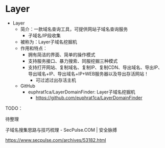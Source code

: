 # Layer

* Layer
  * 简介：一款域名查询工具，可提供网站子域名查询服务
    * 子域名/IP段收集
  * 被称为：Layer子域名挖掘机
  * 作用和特点：
    * 拥有简洁的界面、简单的操作模式
    * 支持服务接口、暴力搜索、同服挖掘三种模式
    * 支持打开网站、复制域名、复制IP、复制CDN、导出域名、导出IP、导出域名+IP、导出域名+IP+WEB服务器以及导出存活网站！
      * 可过滤过出存活主机
  * GitHub
    * euphrat1ca/LayerDomainFinder: Layer子域名挖掘机
      * https://github.com/euphrat1ca/LayerDomainFinder

TODO：

待整理

子域名搜集思路与技巧梳理 - SecPulse.COM | 安全脉搏

https://www.secpulse.com/archives/53182.html

